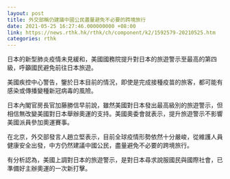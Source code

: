 ```yaml
---
layout: post
title: 外交部稱仍建議中國公民盡量避免不必要的跨境旅行
date: 2021-05-25 16:27:46.000000000 +08:00
link: https://news.rthk.hk/rthk/ch/component/k2/1592579-20210525.htm
categories: rthk
---
```


日本的新型肺炎疫情未見緩和，美國國務院提升對日本的旅遊警示至最高的第四級，呼籲國民避免前往日本旅遊。

美國疾控中心警告，鑒於日本目前的情況，即使是完成接種疫苗的旅客，都可能有感染或傳播變種新冠病毒的風險。

日本內閣官房長官加藤勝信早前說，雖然美國對日本發出最高級別的旅遊警示，但相信無改變美國對日本舉辦奧運的支持。美國奧委會就表示，提升旅遊警示不影響美國派員參加奧運賽事。

在北京，外交部發言人趙立堅表示，目前全球疫情形勢依然十分嚴峻，從維護人員健康安全出發，中方仍然建議中國公民，盡量避免不必要的跨境旅行。 

有分析認為，美國上調對日本的旅遊警示，是對日本尋求說服國民與國際社會，已準備好主辦奧運的一次新打擊。
